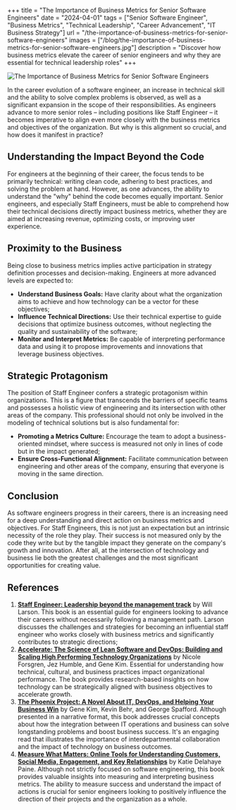 +++
title = "The Importance of Business Metrics for Senior Software Engineers"
date = "2024-04-01"
tags = ["Senior Software Engineer", "Business Metrics", "Technical Leadership", "Career Advancement", "IT Business Strategy"]
url = "/the-importance-of-business-metrics-for-senior-software-engineers"
images = ["/blog/the-importance-of-business-metrics-for-senior-software-engineers.jpg"]
description = "Discover how business metrics elevate the career of senior engineers and why they are essential for technical leadership roles"
+++

![The Importance of Business Metrics for Senior Software Engineers](/blog/the-importance-of-business-metrics-for-senior-software-engineers.jpg)

In the career evolution of a software engineer, an increase in technical skill and the ability to solve complex problems is observed, as well as a significant expansion in the scope of their responsibilities. As engineers advance to more senior roles – including positions like Staff Engineer – it becomes imperative to align even more closely with the business metrics and objectives of the organization. But why is this alignment so crucial, and how does it manifest in practice?

## Understanding the Impact Beyond the Code

For engineers at the beginning of their career, the focus tends to be primarily technical: writing clean code, adhering to best practices, and solving the problem at hand. However, as one advances, the ability to understand the "why" behind the code becomes equally important. Senior engineers, and especially Staff Engineers, must be able to comprehend how their technical decisions directly impact business metrics, whether they are aimed at increasing revenue, optimizing costs, or improving user experience.

## Proximity to the Business

Being close to business metrics implies active participation in strategy definition processes and decision-making. Engineers at more advanced levels are expected to:

* **Understand Business Goals:** Have clarity about what the organization aims to achieve and how technology can be a vector for these objectives;
* **Influence Technical Directions:** Use their technical expertise to guide decisions that optimize business outcomes, without neglecting the quality and sustainability of the software;
* **Monitor and Interpret Metrics:** Be capable of interpreting performance data and using it to propose improvements and innovations that leverage business objectives.

## Strategic Protagonism

The position of Staff Engineer confers a strategic protagonism within organizations. This is a figure that transcends the barriers of specific teams and possesses a holistic view of engineering and its intersection with other areas of the company. This professional should not only be involved in the modeling of technical solutions but is also fundamental for:

* **Promoting a Metrics Culture:** Encourage the team to adopt a business-oriented mindset, where success is measured not only in lines of code but in the impact generated;
* **Ensure Cross-Functional Alignment:** Facilitate communication between engineering and other areas of the company, ensuring that everyone is moving in the same direction.

## Conclusion

As software engineers progress in their careers, there is an increasing need for a deep understanding and direct action on business metrics and objectives. For Staff Engineers, this is not just an expectation but an intrinsic necessity of the role they play. Their success is not measured only by the code they write but by the tangible impact they generate on the company's growth and innovation. After all, at the intersection of technology and business lie both the greatest challenges and the most significant opportunities for creating value.

## References

1. **[Staff Engineer: Leadership beyond the management track](https://www.amazon.com/Staff-Engineer-Leadership-beyond-management/dp/1736417916/)** by Will Larson. This book is an essential guide for engineers looking to advance their careers without necessarily following a management path. Larson discusses the challenges and strategies for becoming an influential staff engineer who works closely with business metrics and significantly contributes to strategic directions;
1. **[Accelerate: The Science of Lean Software and DevOps: Building and Scaling High Performing Technology Organizations](https://www.amazon.com/Accelerate-Software-Performing-Technology-Organizations/dp/1942788339/)** by Nicole Forsgren, Jez Humble, and Gene Kim. Essential for understanding how technical, cultural, and business practices impact organizational performance. The book provides research-based insights on how technology can be strategically aligned with business objectives to accelerate growth.
1. **[The Phoenix Project: A Novel About IT, DevOps, and Helping Your Business Win](https://www.amazon.com/Phoenix-Project-DevOps-Helping-Business/dp/1942788290/)** by Gene Kim, Kevin Behr, and George Spafford. Although presented in a narrative format, this book addresses crucial concepts about how the integration between IT operations and business can solve longstanding problems and boost business success. It's an engaging read that illustrates the importance of interdepartmental collaboration and the impact of technology on business outcomes.
1. **[Measure What Matters: Online Tools for Understanding Customers, Social Media, Engagement, and Key Relationships](https://www.amazon.com/Measure-What-Matters-Understanding-Relationships/dp/0470920106/)** by Katie Delahaye Paine. Although not strictly focused on software engineering, this book provides valuable insights into measuring and interpreting business metrics. The ability to measure success and understand the impact of actions is crucial for senior engineers looking to positively influence the direction of their projects and the organization as a whole.
